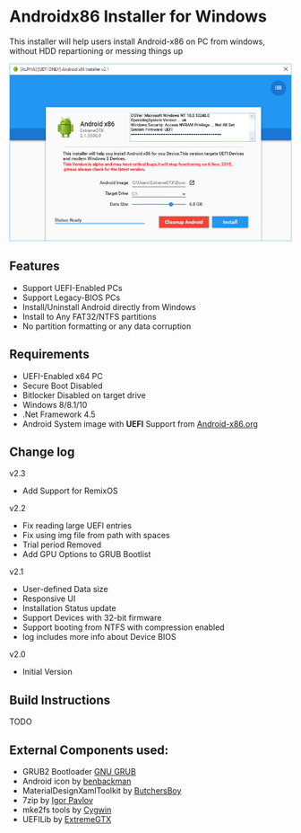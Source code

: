 # Androidx86 Installer for Windows
This installer will help users install Android-x86 on PC from windows, without HDD repartioning or messing things up

![Alt text](docs/droidinst.png "Androidx86 Installer UEFI")

## Features
- Support UEFI-Enabled PCs
- Support Legacy-BIOS PCs
- Install/Uninstall Android directly from Windows
- Install to Any FAT32/NTFS partitions
- No partition formatting or any data corruption

## Requirements
- UEFI-Enabled x64 PC
- Secure Boot Disabled
- Bitlocker Disabled on target drive
- Windows 8/8.1/10
- .Net Framework 4.5
- Android System image with **UEFI** Support from [Android-x86.org](www.android-x86.org)


## Change log
v2.3
 - Add Support for RemixOS

v2.2
 - Fix reading large UEFI entries
 - Fix using img file from path with spaces
 - Trial period Removed
 - Add GPU Options to GRUB Bootlist

v2.1
 - User-defined Data size
 - Responsive UI
 - Installation Status update
 - Support Devices with 32-bit firmware
 - Support booting from NTFS with compression enabled
 - log includes more info about Device BIOS

v2.0
 - Initial Version


## Build Instructions
TODO


## External Components used:
- GRUB2 Bootloader [GNU GRUB](https://www.gnu.org/software/grub/)
- Android icon by [benbackman](http://benbackman.deviantart.com/art/Android-Icon-178754467)
- MaterialDesignXamlToolkit by [ButchersBoy](https://github.com/ButchersBoy/MaterialDesignInXamlToolkit)
- 7zip by [Igor Pavlov](http://www.7-zip.org/)
- mke2fs tools by [Cygwin](https://www.cygwin.com/)
- UEFILib by [ExtremeGTX](https://github.com/ExtremeGTX/Win32-UEFILibrary)
